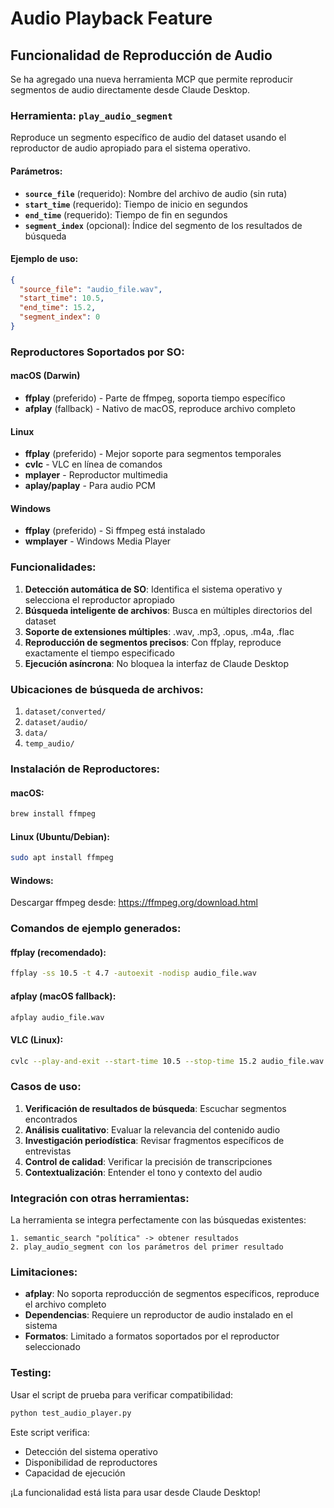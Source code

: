 # Audio Playback Feature

## Funcionalidad de Reproducción de Audio

Se ha agregado una nueva herramienta MCP que permite reproducir segmentos de audio directamente desde Claude Desktop.

### Herramienta: `play_audio_segment`

Reproduce un segmento específico de audio del dataset usando el reproductor de audio apropiado para el sistema operativo.

#### Parámetros:

- **`source_file`** (requerido): Nombre del archivo de audio (sin ruta)
- **`start_time`** (requerido): Tiempo de inicio en segundos
- **`end_time`** (requerido): Tiempo de fin en segundos  
- **`segment_index`** (opcional): Índice del segmento de los resultados de búsqueda

#### Ejemplo de uso:

```json
{
  "source_file": "audio_file.wav",
  "start_time": 10.5,
  "end_time": 15.2,
  "segment_index": 0
}
```

### Reproductores Soportados por SO:

#### macOS (Darwin)
- **ffplay** (preferido) - Parte de ffmpeg, soporta tiempo específico
- **afplay** (fallback) - Nativo de macOS, reproduce archivo completo

#### Linux
- **ffplay** (preferido) - Mejor soporte para segmentos temporales
- **cvlc** - VLC en línea de comandos
- **mplayer** - Reproductor multimedia
- **aplay/paplay** - Para audio PCM

#### Windows
- **ffplay** (preferido) - Si ffmpeg está instalado
- **wmplayer** - Windows Media Player

### Funcionalidades:

1. **Detección automática de SO**: Identifica el sistema operativo y selecciona el reproductor apropiado
2. **Búsqueda inteligente de archivos**: Busca en múltiples directorios del dataset
3. **Soporte de extensiones múltiples**: .wav, .mp3, .opus, .m4a, .flac
4. **Reproducción de segmentos precisos**: Con ffplay, reproduce exactamente el tiempo especificado
5. **Ejecución asíncrona**: No bloquea la interfaz de Claude Desktop

### Ubicaciones de búsqueda de archivos:

1. `dataset/converted/`
2. `dataset/audio/`
3. `data/`
4. `temp_audio/`

### Instalación de Reproductores:

#### macOS:
```bash
brew install ffmpeg
```

#### Linux (Ubuntu/Debian):
```bash
sudo apt install ffmpeg
```

#### Windows:
Descargar ffmpeg desde: https://ffmpeg.org/download.html

### Comandos de ejemplo generados:

#### ffplay (recomendado):
```bash
ffplay -ss 10.5 -t 4.7 -autoexit -nodisp audio_file.wav
```

#### afplay (macOS fallback):
```bash
afplay audio_file.wav
```

#### VLC (Linux):
```bash
cvlc --play-and-exit --start-time 10.5 --stop-time 15.2 audio_file.wav
```

### Casos de uso:

1. **Verificación de resultados de búsqueda**: Escuchar segmentos encontrados
2. **Análisis cualitativo**: Evaluar la relevancia del contenido audio
3. **Investigación periodística**: Revisar fragmentos específicos de entrevistas
4. **Control de calidad**: Verificar la precisión de transcripciones
5. **Contextualización**: Entender el tono y contexto del audio

### Integración con otras herramientas:

La herramienta se integra perfectamente con las búsquedas existentes:

```
1. semantic_search "política" -> obtener resultados
2. play_audio_segment con los parámetros del primer resultado
```

### Limitaciones:

- **afplay**: No soporta reproducción de segmentos específicos, reproduce el archivo completo
- **Dependencias**: Requiere un reproductor de audio instalado en el sistema
- **Formatos**: Limitado a formatos soportados por el reproductor seleccionado

### Testing:

Usar el script de prueba para verificar compatibilidad:

```bash
python test_audio_player.py
```

Este script verifica:
- Detección del sistema operativo
- Disponibilidad de reproductores
- Capacidad de ejecución

¡La funcionalidad está lista para usar desde Claude Desktop!